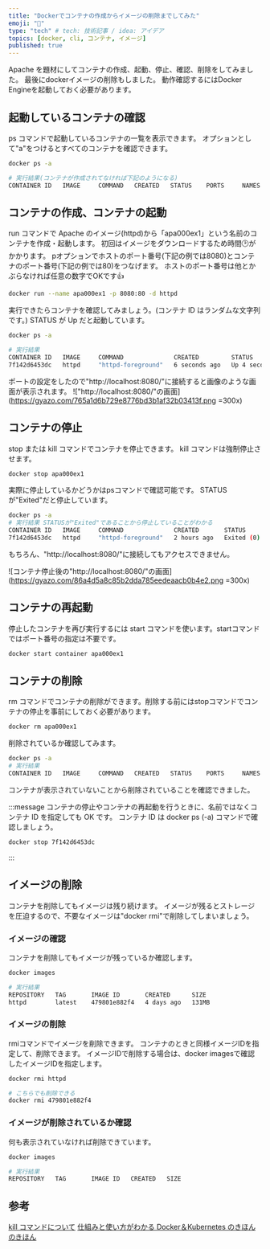 ```yaml
---
title: "Dockerでコンテナの作成からイメージの削除までしてみた"
emoji: "🐳"
type: "tech" # tech: 技術記事 / idea: アイデア
topics: [docker, cli, コンテナ, イメージ]
published: true
---
```


Apache を題材にしてコンテナの作成、起動、停止、確認、削除をしてみました。
最後にdockerイメージの削除もしました。
動作確認するにはDocker Engineを起動しておく必要があります。

## 起動しているコンテナの確認

ps コマンドで起動しているコンテナの一覧を表示できます。
オプションとして"a"をつけるとすべてのコンテナを確認できます。

```bash
docker ps -a

# 実行結果(コンテナが作成されてなければ下記のようになる)
CONTAINER ID   IMAGE     COMMAND   CREATED   STATUS    PORTS     NAMES
```

## コンテナの作成、コンテナの起動

run コマンドで Apache のイメージ(httpd)から「apa000ex1」という名前のコンテナを作成・起動します。
初回はイメージをダウンロードするため時間🕑がかかります。
pオプションでホストのポート番号(下記の例では8080)とコンテナのポート番号(下記の例では80)をつなげます。
ホストのポート番号は他とかぶらなければ任意の数字でOKです👍

```bash
docker run --name apa000ex1 -p 8080:80 -d httpd
```

実行できたらコンテナを確認してみましょう。(コンテナ ID はランダムな文字列です。)
STATUS が Up だと起動しています。

```bash
docker ps -a

# 実行結果
CONTAINER ID   IMAGE     COMMAND              CREATED         STATUS         PORTS                  NAMES
7f142d6453dc   httpd     "httpd-foreground"   6 seconds ago   Up 4 seconds   0.0.0.0:8080->80/tcp   apa000ex1
```

ポートの設定をしたので"http://localhost:8080/"に接続すると画像のような画面が表示されます。
!["http://localhost:8080/"の画面](https://gyazo.com/765a1d6b729e8776bd3b1af32b03413f.png =300x)

## コンテナの停止

stop または kill コマンドでコンテナを停止できます。
kill コマンドは強制停止させます。

```bash
docker stop apa000ex1
```

実際に停止しているかどうかはpsコマンドで確認可能です。
STATUSが"Exited"だと停止しています。

```bash
docker ps -a
# 実行結果 STATUSが"Exited"であることから停止していることがわかる
CONTAINER ID   IMAGE     COMMAND              CREATED       STATUS                   PORTS     NAMES
7f142d6453dc   httpd     "httpd-foreground"   2 hours ago   Exited (0) 2 hours ago             apa000ex1
```

もちろん、"http://localhost:8080/"に接続してもアクセスできません。

![コンテナ停止後の"http://localhost:8080/"の画面](https://gyazo.com/86a4d5a8c85b2dda785eedeaacb0b4e2.png =300x)

## コンテナの再起動

停止したコンテナを再び実行するには start コマンドを使います。startコマンドではポート番号の指定は不要です。

```bash
docker start container apa000ex1
```

## コンテナの削除

rm コマンドでコンテナの削除ができます。削除する前にはstopコマンドでコンテナの停止を事前にしておく必要があります。

```bash
docker rm apa000ex1
```

削除されているか確認してみます。

```bash
docker ps -a
# 実行結果
CONTAINER ID   IMAGE     COMMAND   CREATED   STATUS    PORTS     NAMES
```

コンテナが表示されていないことから削除されていることを確認できました。

:::message
コンテナの停止やコンテナの再起動を行うときに、名前ではなくコンテナ ID を指定しても OK です。
コンテナ ID は docker ps (-a) コマンドで確認しましょう。

```bash
docker stop 7f142d6453dc
```

:::

## イメージの削除

コンテナを削除してもイメージは残り続けます。
イメージが残るとストレージを圧迫するので、不要なイメージは"docker rmi"で削除してしまいましょう。

### イメージの確認
コンテナを削除してもイメージが残っているか確認します。
```bash
docker images

# 実行結果
REPOSITORY   TAG       IMAGE ID       CREATED      SIZE
httpd        latest    479801e882f4   4 days ago   131MB
```

### イメージの削除
rmiコマンドでイメージを削除できます。
コンテナのときと同様イメージIDを指定して、削除できます。
イメージIDで削除する場合は、docker imagesで確認したイメージIDを指定します。
```bash
docker rmi httpd

# こちらでも削除できる
docker rmi 479801e882f4
```

### イメージが削除されているか確認
何も表示されていなければ削除できています。
```bash
docker images

# 実行結果
REPOSITORY   TAG       IMAGE ID   CREATED   SIZE
```

## 参考

[kill コマンドについて](https://docs.docker.com/engine/reference/commandline/kill/)
[仕組みと使い方がわかる Docker＆Kubernetes のきほんのきほん](https://book.mynavi.jp/ec/products/detail/id=120304)
